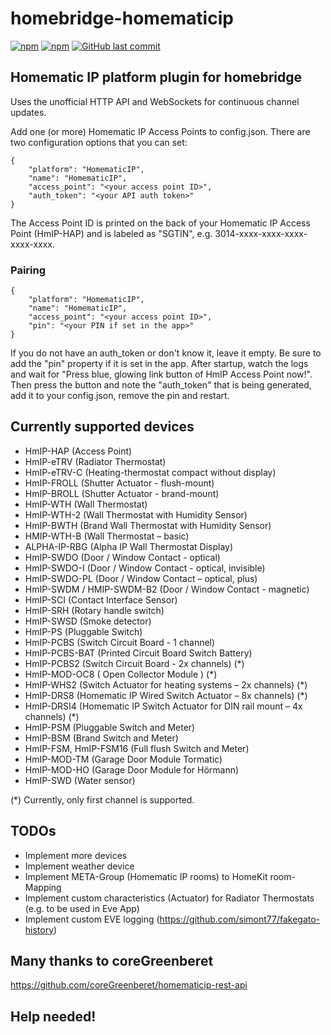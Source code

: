 # homebridge-homematicip

[![npm](https://img.shields.io/npm/v/homebridge-homematicip.svg?style=plastic)](https://www.npmjs.com/package/homebridge-homematicip)
[![npm](https://img.shields.io/npm/dt/homebridge-homematicip.svg?style=plastic)](https://www.npmjs.com/package/homebridge-homematicip)
[![GitHub last commit](https://img.shields.io/github/last-commit/marcsowen/homebridge-homematicip.svg?style=plastic)](https://github.com/marcsowen/homebridge-homematicip)

## Homematic IP platform plugin for homebridge

Uses the unofficial HTTP API and WebSockets for continuous channel updates. 

Add one (or more) Homematic IP Access Points to config.json. There are two configuration
options that you can set:

```
{
    "platform": "HomematicIP",
    "name": "HomematicIP",
    "access_point": "<your access point ID>",
    "auth_token": "<your API auth token>"
}
```

The Access Point ID is printed on the back of your Homematic IP Access Point (HmIP-HAP) and is 
labeled as "SGTIN", e.g. 3014-xxxx-xxxx-xxxx-xxxx-xxxx. 

### Pairing 

```
{
    "platform": "HomematicIP",
    "name": "HomematicIP",
    "access_point": "<your access point ID>",
    "pin": "<your PIN if set in the app>"
}
```

If you do not have an auth_token or don't know it, leave it empty. Be sure to add the "pin" property if it is set in the app. 
After startup, watch the logs and wait for "Press blue, glowing link button of HmIP Access Point now!". Then press the
button and note the "auth_token" that is being generated, add it to your config.json, remove the pin and restart.

## Currently supported devices

- HmIP-HAP (Access Point)
- HmIP-eTRV (Radiator Thermostat)
- HmIP-eTRV-C (Heating-thermostat compact without display)
- HmIP-FROLL (Shutter Actuator - flush-mount)
- HmIP-BROLL (Shutter Actuator - brand-mount)
- HmIP-WTH (Wall Thermostat)
- HmIP-WTH-2 (Wall Thermostat with Humidity Sensor)
- HmIP-BWTH (Brand Wall Thermostat with Humidity Sensor)
- HMIP-WTH-B (Wall Thermostat – basic)
- ALPHA-IP-RBG (Alpha IP Wall Thermostat Display)
- HmIP-SWDO (Door / Window Contact - optical)
- HmIP-SWDO-I (Door / Window Contact - optical, invisible)
- HmIP-SWDO-PL (Door / Window Contact – optical, plus)
- HmIP-SWDM / HMIP-SWDM-B2  (Door / Window Contact - magnetic)
- HmIP-SCI (Contact Interface Sensor)
- HmIP-SRH (Rotary handle switch)
- HmIP-SWSD (Smoke detector)
- HmIP-PS (Pluggable Switch)
- HmIP-PCBS (Switch Circuit Board - 1 channel)
- HmIP-PCBS-BAT (Printed Circuit Board Switch Battery)
- HmIP-PCBS2 (Switch Circuit Board - 2x channels) (*)
- HmIP-MOD-OC8 ( Open Collector Module ) (*)
- HmIP-WHS2 (Switch Actuator for heating systems – 2x channels) (*)
- HmIP-DRS8 (Homematic IP Wired Switch Actuator – 8x channels) (*)
- HmIP-DRSI4 (Homematic IP Switch Actuator for DIN rail mount – 4x channels) (*)
- HmIP-PSM (Pluggable Switch and Meter)
- HmIP-BSM (Brand Switch and Meter)
- HmIP-FSM, HmIP-FSM16 (Full flush Switch and Meter)
- HmIP-MOD-TM (Garage Door Module Tormatic)
- HmIP-MOD-HO (Garage Door Module for Hörmann)
- HmIP-SWD (Water sensor)

(*) Currently, only first channel is supported.

## TODOs

- Implement more devices
- Implement weather device
- Implement META-Group (Homematic IP rooms) to HomeKit room-Mapping
- Implement custom characteristics (Actuator) for Radiator Thermostats (e.g. to be used in Eve App) 
- Implement custom EVE logging (https://github.com/simont77/fakegato-history)

## Many thanks to coreGreenberet

https://github.com/coreGreenberet/homematicip-rest-api

## Help needed!
